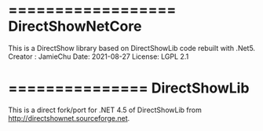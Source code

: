 ==================
DirectShowNetCore 
==================
This is a DirectShow library  based on DirectShowLib code rebuilt with .Net5.
Creator : JamieChu
Date: 2021-08-27
License: LGPL 2.1


===============
DirectShowLib
===============
This is a direct fork/port for .NET 4.5 of DirectShowLib from http://directshownet.sourceforge.net.  
